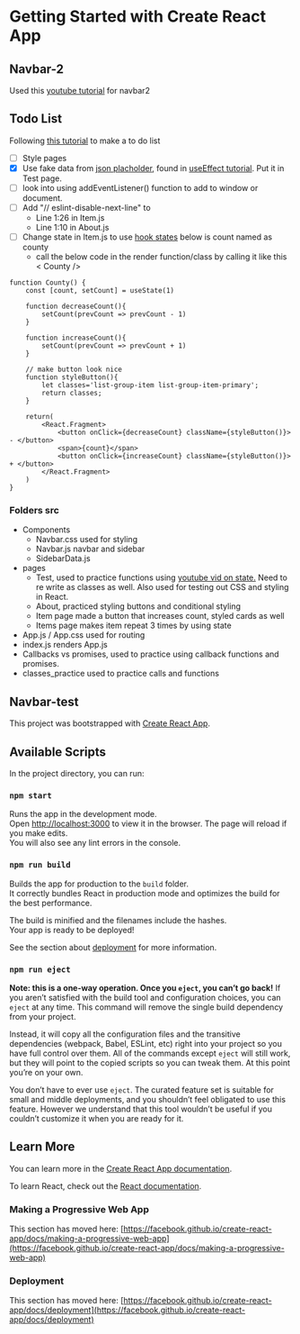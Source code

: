 # Getting Started with Create React App

## Navbar-2
Used this [youtube tutorial](https://www.youtube.com/watch?v=CXa0f4-dWi4&t=125s) for navbar2

## Todo List
Following [this tutorial](https://vegibit.com/create-a-react-element-from-scratch/) to make a to do list
* [ ] Style pages 
* [x] Use fake data from [json placholder](https://jsonplaceholder.typicode.com/), found in [useEffect tutorial](https://www.youtube.com/watch?v=0ZJgIjIuY7U&t=309s). Put it in Test page.
* [ ] look into using addEventListener() function to add to  window or document.
* [ ] Add "// eslint-disable-next-line" to
    * Line 1:26 in Item.js
    * Line 1:10 in About.js
* [ ] Change state in Item.js to use [hook states](https://reactjs.org/docs/hooks-state.html) below is count named as county
    * call the below code in the render function/class by calling it like this < County />
```
function County() {
    const [count, setCount] = useState(1)

    function decreaseCount(){
        setCount(prevCount => prevCount - 1)
    }

    function increaseCount(){
        setCount(prevCount => prevCount + 1)
    }

    // make button look nice
    function styleButton(){
        let classes='list-group-item list-group-item-primary';
        return classes;
    }

    return(
        <React.Fragment>
            <button onClick={decreaseCount} className={styleButton()}> - </button>
            <span>{count}</span>
            <button onClick={increaseCount} className={styleButton()}> + </button>
        </React.Fragment>
    )
}
```

### Folders src
* Components
    * Navbar.css used for styling
    * Navbar.js navbar and sidebar
    * SidebarData.js 
* pages
    * Test, used to practice functions using [youtube vid on state.](https://www.youtube.com/watch?v=O6P86uwfdR0) Need to re write as classes as well. Also used for testing out CSS and styling in React.
    * About, practiced styling buttons and conditional styling
    * Item page made a button that increases count, styled cards as well
    * Items page makes item repeat 3 times by using state
* App.js / App.css used for routing
* index.js renders App.js
* Callbacks vs promises, used to practice using callback functions and promises. 
* classes_practice used to practice calls and functions

## Navbar-test
This project was bootstrapped with [Create React App](https://github.com/facebook/create-react-app).

## Available Scripts
In the project directory, you can run:

### `npm start`
Runs the app in the development mode.\
Open [http://localhost:3000](http://localhost:3000) to view it in the browser.
The page will reload if you make edits.\
You will also see any lint errors in the console.

### `npm run build`
Builds the app for production to the `build` folder.\
It correctly bundles React in production mode and optimizes the build for the best performance.

The build is minified and the filenames include the hashes.\
Your app is ready to be deployed!

See the section about [deployment](https://facebook.github.io/create-react-app/docs/deployment) for more information.

### `npm run eject`
**Note: this is a one-way operation. Once you `eject`, you can’t go back!**
If you aren’t satisfied with the build tool and configuration choices, you can `eject` at any time. This command will remove the single build dependency from your project.

Instead, it will copy all the configuration files and the transitive dependencies (webpack, Babel, ESLint, etc) right into your project so you have full control over them. All of the commands except `eject` will still work, but they will point to the copied scripts so you can tweak them. At this point you’re on your own.

You don’t have to ever use `eject`. The curated feature set is suitable for small and middle deployments, and you shouldn’t feel obligated to use this feature. However we understand that this tool wouldn’t be useful if you couldn’t customize it when you are ready for it.

## Learn More
You can learn more in the [Create React App documentation](https://facebook.github.io/create-react-app/docs/getting-started).

To learn React, check out the [React documentation](https://reactjs.org/).

### Making a Progressive Web App
This section has moved here: [https://facebook.github.io/create-react-app/docs/making-a-progressive-web-app](https://facebook.github.io/create-react-app/docs/making-a-progressive-web-app)

### Deployment
This section has moved here: [https://facebook.github.io/create-react-app/docs/deployment](https://facebook.github.io/create-react-app/docs/deployment)
